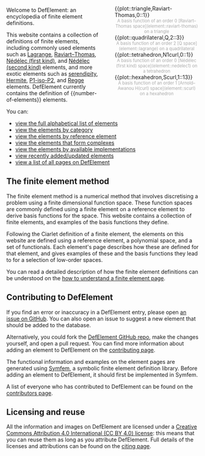 <div id='sideplots' style='float:right;width:220px;padding:10px 0px 20px 40px'>
<div>{{plot::triangle,Raviart-Thomas,0::1}}</div>
<div style='font-size:80%;color:#AAAAAA;text-align:center'>A basis function of an order 0 [Raviart&ndash;Thomas space](element::raviart-thomas) on a triangle</div>
<div>{{plot::quadrilateral,Q,2::3}}</div>
<div style='font-size:80%;color:#AAAAAA;text-align:center'>A basis function of an order 2 [Q space](element::lagrange) on a quadrilateral</div>
<div>{{plot::tetrahedron,N1curl,0::1}}</div>
<div style='font-size:80%;color:#AAAAAA;text-align:center'>A basis function of an order 0 [N&eacute;d&eacute;lec (first kind) space](element::nedelec1) on a tetrahedron</div>
<div>{{plot::hexahedron,Scurl,1::13}}</div>
<div style='font-size:80%;color:#AAAAAA;text-align:center'>A basis function of an order 1 [Arnold&ndash;Awanou H(curl) space](element::scurl) on a hexahedron</div>
</div>

Welcome to DefElement: an encyclopedia of finite element definitions.

This website contains a collection of definitions of finite elements, 
including commonly used elements such as
[Lagrange](element::lagrange),
[Raviart&ndash;Thomas](element::raviart-thomas),
[N&eacute;d&eacute;lec (first kind)](element::nedelec1),
and
[N&eacute;d&eacute;lec (second kind)](element::nedelec2)
elements,
and more exotic elements such as
[serendipity](element::serendipity),
[Hermite](element::hermite),
[P1-iso-P2](element::p1-iso-p2),
and
[Regge](element::regge)
elements.
DefElement currently contains the definition of {{number-of-elements}} elements.

You can:

* [view the full alphabetical list of elements](index::all)
* [view the elements by category](index::categories)
* [view the elements by reference element](index::references)
* [view the elements that form complexes](index::families)
* [view the elements by available implementations](index::implementations)
* [view recently added/updated elements](index::recent)
* [view a list of all pages on DefElement](/sitemap.html)

## The finite element method
The finite element method is a numerical method that involves discretising a problem using a finite
dimensional function space. These function spaces are commonly defined using a finite element
on a reference element to derive basis functions for the space. This website contains a collection
of finite elements, and examples of the basis functions they define.

Following the Ciarlet definition of a finite element, the elements on this website
are defined using a reference element, a polynomial space, and a set of functionals. Each element's
page describes how these are defined for that element, and gives examples of these and the basis
functions they lead to for a selection of low-order spaces.

You can read a detailed description of how the finite element definitions can be understood
on the [how to understand a finite element page](ciarlet.md).

## Contributing to DefElement
If you find an error or inaccuracy in a DefElement entry, please open
[an issue on GitHub](https://github.com/DefElement/DefElement/issues).
You can also open an issue to suggest a new element that should be added to the database.

Alternatively, you could fork the [DefElement GitHub repo](https://github.com/DefElement/DefElement),
make the changes yourself, and open a pull request. You can find more information about adding
an element to DefElement on the [contributing page](contributing.md).

The functional information and examples on the element pages are generated using
[Symfem](https://github.com/mscroggs/symfem), a symbolic finite element definition library.
Before adding an element to DefElement, it should first be implemented in Symfem.

A list of everyone who has contributed to DefElement can be found on the [contributors page](contributors.md).

## Licensing and reuse
All the information and images on DefElement are licensed under a 
[Creative Commons Attribution 4.0 International (CC BY 4.0) license](https://creativecommons.org/licenses/by/4.0/): this means
that you can reuse them as long as you attribute DefElement.
Full details of the licenses and attributions can be found on the [citing page](citing.md).

